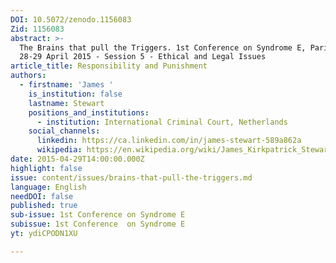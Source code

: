 ```yaml
---
DOI: 10.5072/zenodo.1156083
Zid: 1156083
abstract: >-
  The Brains that pull the Triggers. 1st Conference on Syndrome E, Paris IAS,
  28-29 April 2015 - Session 5 - Ethical and Legal Issues
article_title: Responsibility and Punishment
authors:
  - firstname: 'James '
    is_institution: false
    lastname: Stewart
    positions_and_institutions:
      - institution: International Criminal Court, Netherlands
    social_channels:
      linkedin: https://ca.linkedin.com/in/james-stewart-589a862a
      wikipedia: https://en.wikipedia.org/wiki/James_Kirkpatrick_Stewart
date: 2015-04-29T14:00:00.000Z
highlight: false
issue: content/issues/brains-that-pull-the-triggers.md
language: English
needDOI: false
published: true
sub-issue: 1st Conference on Syndrome E
subissue: 1st Conference  on Syndrome E
yt: ydiCPODN1XU

---
```


<Youtube yt="ydiCPODN1XU" caption="Responsibility and Punishment"></Youtube>